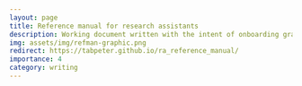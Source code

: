 ```yaml
---
layout: page
title: Reference manual for research assistants
description: Working document written with the intent of onboarding graduate research assistants in biostatistics.
img: assets/img/refman-graphic.png
redirect: https://tabpeter.github.io/ra_reference_manual/
importance: 4
category: writing
---
```



